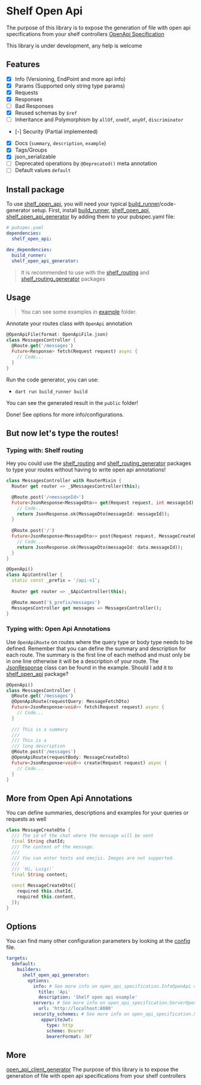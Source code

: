 

# Shelf Open Api

The purpose of this library is to expose the generation of file with open api specifications from your shelf controllers
[OpenApi Specification]

This library is under development, any help is welcome

## Features

- [x] Info (Versioning, EndPoint and more api info)
- [x] Params (Supported only string type params)
- [x] Requests
- [x] Responses
- [ ] Bad Responses
- [x] Reused schemas by `$ref`
- [ ] Inheritance and Polymorphism by `allOf`, `oneOf`, `anyOf`, `discriminator`
- [-] Security (Partial implemented)
- [x] Docs (`summary`, `description`, `example`)
- [x] Tags/Groups
- [x] json_serializable
- [ ] Deprecated operations by `@Deprecated()` meta annotation
- [ ] Default values `default`

## Install package

To use [shelf_open_api], you will need your typical [build_runner]/code-generator setup.
First, install [build_runner], [shelf_open_api], [shelf_open_api_generator] by adding them to your pubspec.yaml file:

```yaml
# pubspec.yaml
dependencies:
  shelf_open_api:

dev_dependencies:
  build_runner:
  shelf_open_api_generator:
```

> It is recommended to use with the [shelf_routing] and [shelf_routing_generator] packages

## Usage

> You can see some examples in [example] folder.

Annotate your routes class with `OpenApi` annotation
```dart
@OpenApiFile(format: OpenApiFile.json)
class MessagesController {
  @Route.get('/messages')
  Future<Response> fetch(Request request) async {
    // Code...
  }
}
```

Run the code generator, you can use:
- `dart run build_runner build`

You can see the generated result in the `public` folder!

Done! See options for more info/configurations.


## But now let's type the routes!

### Typing with: Shelf routing

Hey you could use the [shelf_routing] and [shelf_routing_generator] packages to type your routes
without having to write open api annotations!

```dart
class MessagesController with RouterMixin {
  Router get router => _$MessagesController(this);

  @Route.post('/<messageId>')
  Future<JsonResponse<MessageDto>> get(Request request, int messageId) async {
    // Code...
    return JsonResponse.ok(MessageDto(messageId: messageId));
  }
  
  @Route.post('/')
  Future<JsonResponse<MessageDto>> post(Request request, MessageCreateDto data) async {
    // Code...
    return JsonResponse.ok(MessageDto(messageId: data.messageId));
  }
}

@OpenApi()
class ApiController {
  static const _prefix = '/api-v1';
  
  Router get router => _$ApiController(this);

  @Route.mount('$_prefix/messages')
  MessagesController get messages => MessagesController();
}
```

### Typing with: Open Api Annotations

Use `OpenApiRoute` on routes where the query type or body type needs to be defined.
Remember that you can define the summary and description for each route.
The summary is the first line of each method and must only be in one line otherwise it will be a description of your route.
The [JsonResponse] class can be found in the example. Should I add it to [shelf_open_api] package?

```dart
@OpenApi()
class MessagesController {
  @Route.get('/messages')
  @OpenApiRoute(requestQuery: MessageFetchDto)
  Future<JsonResponse<void>> fetch(Request request) async {
    // Code...
  }
  
  /// This is a summary
  /// 
  /// This is a
  /// long description
  @Route.post('/messages')
  @OpenApiRoute(requestBody: MessageCreateDto)
  Future<JsonResponse<void>> create(Request request) async {
    // Code...
  }
}
```

## More from Open Api Annotations


You can define summaries, descriptions and examples for your queries or requests as well

```dart
class MessageCreateDto {
  /// The id of the chat where the message will be sent
  final String chatId;
  /// The content of the message.
  /// 
  /// You can enter texts and emojis. Images are not supported.
  /// 
  /// `Hi, Luigi!`
  final String content;

  const MessageCreateDto({
    required this.chatId,
    required this.content,
  });
}
```

## Options

You can find many other configuration parameters by looking at the [config](shelf_open_api_generator/lib/src/config.dart) file.

```yaml
targets:
  $default:
    builders:
      shelf_open_api_generator:
        options:
          info: # See more info on open_api_specification.InfoOpenApi class
            title: 'Api'
            description: 'Shelf open api example'
          servers: # See more info on open_api_specification.ServerOpenApi class
            url: 'http://localhost:8080'
          security_schemes: # See more info on open_api_specification.SecuritySchemeOpenApi class
             appwriteJwt:
               type: http
               scheme: Bearer
               bearerFormat: JWT
```

## More

[open_api_client_generator] The purpose of this library is to expose the generation of file with open api specifications from your shelf controllers

[JsonResponse]: example/lib/shared/json_response.dart
[example]: example
[build_runner]: https://pub.dev/packages/build_runner
[shelf_open_api]: https://pub.dev/packages/shelf_open_api
[shelf_open_api_generator]: https://pub.dev/packages/shelf_open_api_generator
[shelf_routing]: https://pub.dev/packages/shelf_routing
[shelf_routing_generator]: https://pub.dev/packages/shelf_routing_generator
[OpenApi Specification]: https://swagger.io/specification/v3/
[open_api_client_generator]: https://pub.dev/packages/open_api_client_generator